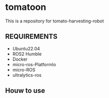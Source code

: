 # tomatoon
This is a repository for tomato-harvesting-robot

## REQUIREMENTS
- Ubuntu22.04
- ROS2 Humble
- Docker
- micro-ros-PlatformIo
- micro-ROS
- ultralytics-ros

## Houw to use
